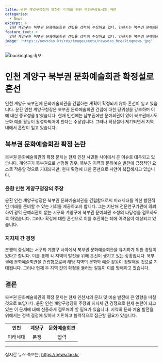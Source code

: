 ```yaml
---
title: 윤환 계양구청장이 말하는 미래를 위한 문화관광도시의 비전
categories:
  - News
excerpt: >
  인천 계양구는 북부권 문화예술회관 건립을 강력히 주장하고 있다. 인천시는 북부권 문예회관 조성의 타당성을 검토 중이며, 현재 1000석 이상 문예회관은 모두 남부권에 위치해 있다. 윤환 인천 계양구청장은 북부권 문예공연장은 계양구민이 끝까지 포기할 수 없는 희망이며, 북부권 문예공연장은 계양구민의 마지막 희망이라고 강조했다. 계양아라온이 북부권 문화예술공연장으로 최적의 입지 조건을 갖췄다고 주장하며, 구민들과 함께 성급한 정책 변화를 요구하고 있다.
feature_text: >
  인천 계양구는 북부권 문화예술회관 건립을 강력히 주장하고 있다. 인천시는 북부권 문예회관 조성의 타당성을 검토 중이며, 현재 1000석 이상 문예회관은 모두 남부권에 위치해 있다. 윤환 인천 계양구청장은 북부권 문예공연장은 계양구민이 끝까지 포기할 수 없는 희망이며, 북부권 문예공연장은 계양구민의 마지막 희망이라고 강조했다. 계양아라온이 북부권 문화예술공연장으로 최적의 입지 조건을 갖췄다고 주장하며, 구민들과 함께 성급한 정책 변화를 요구하고 있다.
image: 'https://newsdao.kr/res/images/meta/newsdao_breakingnews.jpg'
---
```


<p><img src="https://newsdao.kr/res/images/meta/newsdao_breakingnews.jpg" alt="bookingtag 속보" /></p>

<h1>인천 계양구 북부권 문화예술회관 확정설로 혼선</h1>

<p data-ke-size="size16">인천 계양구 북부권에 문화예술회관을 건립하는 계획이 확정되지 않아 혼선이 일고 있습니다. 윤환 인천 계양구청장은 북부권 문화예술회관 건립에 대한 당위성을 강조하며 이에 대한 중요성을 밝혔습니다. 현재 인천에는 남부권에만 문예회관이 있어 북부권에서도 문화 예술 활동이 활성화되어야 한다는 주장입니다. 그러나 확정설이 제기되면서 지역 내에서 혼란이 일고 있습니다.</p>

<h2 data-ke-size="size26">북부권 문화예술회관 확정 논란</h2>

<p>북부권 문화예술회관의 확정 문제는 현재 인천 시민들 사이에서 큰 이슈로 대두되고 있습니다. 계양구가 북부권으로 선정될 경우, 북부권 지역의 문화예술 발전에 긍정적인 요소로 작용할 것으로 기대되지만, 현재 확정에 대한 혼선으로 사안이 복잡해지고 있습니다.</p>

<h3>윤환 인천 계양구청장의 주장</h3>

<p>윤환 인천 계양구청장은 북부권 문화예술회관을 건립함으로써 미래세대를 위한 발전적인 미래를 준비할 수 있는 기회를 제공하고자 합니다. 그는 지난해 전문연구기관에 의뢰하여 광역 문예회관이 없는 서구와 계양구에 북부권 문예회관 조성의 타당성을 검토하도록 하였습니다. 그러나 확정에 대한 혼선으로 이를 추진하는 데에 어려움이 예상되고 있습니다.</p>

<h3>지자체 간 경쟁</h3>

<p>분쟁의 중심에는 서구와 계양구 사이에서 북부권 문화예술회관을 유치하기 위한 경쟁이 있다고 합니다. 이를 통해 각 지역의 발전을 위해 혼선이 생기고 있는 상황입니다. 북부권에 문화예술회관을 건립함으로써 해당 지역의 문화와 예술 활동이 활발해질 것으로 기대됩니다. 그러나 현재 두 지역 간의 확정을 둘러싼 갈등이 이를 방해하고 있습니다.</p>

<h2 data-ke-size="size26">결론</h2>

<p>북부권 문화예술회관의 확정 문제는 현재 인천시의 문화 및 예술 발전에 큰 영향을 미칠 것으로 보입니다. 윤환 인천 계양구청장의 주장과 지자체 간 경쟁으로 현재 논란이 되고 있는 이 문제에 대해 신중하게 검토해야 할 필요가 있습니다. 지역의 문화 예술 발전을 위해서는 정책 결정에 있어서 기민하고 협력적으로 접근할 필요가 있습니다.</p>

<table>
   <tbody>
      <tr>
         <td style="text-align: center; height: 17px;"><b>인천</b></td>
         <td style="text-align: center; height: 17px;"><b>계양구</b></td>
         <td style="text-align: center; height: 17px;"><b>문화예술회관</b></td>
      </tr>
      <tr>
         <td style="text-align: center; height: 17px;">미래세대</td>
         <td style="text-align: center; height: 17px;">분쟁</td>
         <td style="text-align: center; height: 17px;">협력</td>
      </tr>
   </tbody>
</table>

<hr>
실시간 뉴스 속보는, <a href="https://newsdao.kr" rel="dofollow">https://newsdao.kr</a>


